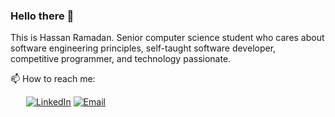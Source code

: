 ### Hello there 👋 

This is Hassan Ramadan. Senior computer science student who cares about software engineering principles, self-taught software
developer, competitive programmer, and technology passionate.

📫 How to reach me: 

&ensp;&ensp;&ensp; [![LinkedIn](https://img.shields.io/badge/-LinkedIn-f1c40f?style=flat-square&logo=LinkedIn&logoColor=fff)](https://www.linkedin.com/in/RmdanJr) [![Email](https://img.shields.io/badge/-Gmail-f1c40f?style=flat-square&logo=Gmail&logoColor=fff)](mailto:RmdanJrx@gmail.com)
